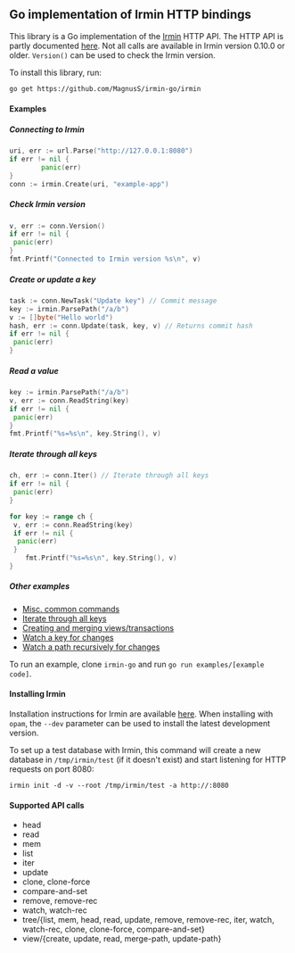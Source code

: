 ## Go implementation of Irmin HTTP bindings

This library is a Go implementation of the [Irmin](https://github.com/mirage/irmin.git) HTTP API. The HTTP API is partly documented [here](https://github.com/mirage/irmin/wiki/REST-API). Not all calls are available in Irmin version 0.10.0 or older. `Version()` can be used to check the Irmin version.

To install this library, run:
```bash
go get https://github.com/MagnusS/irmin-go/irmin
```

#### Examples

##### Connecting to Irmin

```go
uri, err := url.Parse("http://127.0.0.1:8080")
if err != nil {
		panic(err)
}
conn := irmin.Create(uri, "example-app")
```

##### Check Irmin version
```go
v, err := conn.Version()
if err != nil {
 panic(err)
}
fmt.Printf("Connected to Irmin version %s\n", v)
```

##### Create or update a key
```go
task := conn.NewTask("Update key") // Commit message
key := irmin.ParsePath("/a/b")
v := []byte("Hello world")
hash, err := conn.Update(task, key, v) // Returns commit hash
if err != nil {
 panic(err)
}
```

##### Read a value
```go
key := irmin.ParsePath("/a/b")
v, err := conn.ReadString(key)
if err != nil {
 panic(err)
}
fmt.Printf("%s=%s\n", key.String(), v)
```

##### Iterate through all keys
```go
ch, err := conn.Iter() // Iterate through all keys
if err != nil {
 panic(err)
}

for key := range ch {
 v, err := conn.ReadString(key)
 if err != nil {
  panic(err)
 }
	fmt.Printf("%s=%s\n", key.String(), v)
}
```

##### Other examples

 - [Misc. common commands](examples/main.go)
 - [Iterate through all keys](examples/tree/tree.go)
 - [Creating and merging views/transactions](examples/views/views.go)
 - [Watch a key for changes](examples/watch_single.go)
 - [Watch a path recursively for changes](examples/watch_path.go)
 
To run an example, clone `irmin-go` and run `go run examples/[example code]`.

#### Installing Irmin
Installation instructions for Irmin are available [here](https://github.com/mirage/irmin/blob/master/README.md). When installing with `opam`, the `--dev` parameter can be used to install the latest development version.

To set up a test database with Irmin, this command will create a new database in `/tmp/irmin/test` (if it doesn't exist) and start listening for HTTP requests on port 8080:

```
irmin init -d -v --root /tmp/irmin/test -a http://:8080
```

#### Supported API calls

 - head
 - read
 - mem
 - list
 - iter
 - update
 - clone, clone-force
 - compare-and-set
 - remove, remove-rec
 - watch, watch-rec
 - tree/{list, mem, head, read, update, remove, remove-rec, iter, watch, watch-rec, clone, clone-force, compare-and-set}
 - view/{create, update, read, merge-path, update-path}
